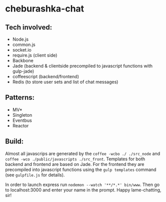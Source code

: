 # cheburashka-chat
## Tech involved:
  - Node.js
  - common.js
  - socket.io
  - require.js (client side)
  - Backbone
  - Jade (backend & clientside precompiled to javascript functions with gulp-jade)
  - coffeescript (backend/frontend)
  - Redis (to store user sets and list of chat messages)

## Patterns:
  - MV*
  - Singleton
  - Eventbus
  - Reactor

## Build:

Almost all javascrips are generated by the ``coffee -wcbo ./ ./src_node`` and ``coffee -wco ./public/javascripts ./src_front``.
Templates for both backend and frontend are based on Jade. For the frontend they are precompiled into javascript functions
using the ``gulp templates`` command (see ``gulpfile.js`` for details).

In order to launch express run ``nodemon --watch '**/*.*' bin/www``. Then go to localhost:3000 and enter your name in the prompt.
Happy lame-chatting, sir!
